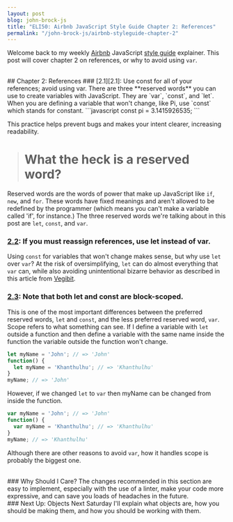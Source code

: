 ```yaml
---
layout: post
blog: john-brock-js
title: "ELI50: Airbnb JavaScript Style Guide Chapter 2: References"
permalink: "/john-brock-js/airbnb-styleguide-chapter-2"
---
```


Welcome back to my weekly [Airbnb][airbnb] JavaScript [style guide][style guide] explainer. This post will cover chapter 2 on references, or why to avoid using `var`.

<br>
## Chapter 2: References
### [2.1][2.1]: Use const for all of your references; avoid using var.
There are three **reserved words** you can use to create variables with JavaScript. They are `var`, `const`, and `let`. When you are defining a variable that won't change, like Pi, use `const` which stands for constant.
```javascript
const pi = 3.1415926535;
```

This practice helps prevent bugs and makes your intent clearer, increasing readability.
> # What the heck is a reserved word?
Reserved words are the words of power that make up JavaScript like `if`, `new`, and `for`. These words have fixed meanings and aren't allowed to be redefined by the programmer (which means you can't make a variable called 'if', for instance.) The three reserved words we're talking about in this post are `let`, `const`, and `var`.

### [2.2][2.2]: If you must reassign references, use let instead of var.
Using `const` for variables that won't change makes sense, but why use `let` over `var`? At the risk of oversimplifying, `let` can do almost everything that `var` can, while also avoiding unintentional bizarre behavior as described in this article from [Vegibit][let vs var vs const vegibit].

### [2.3][2.3]: Note that both let and const are block-scoped.

This is one of the most important differences between the preferred reserved words, `let` and `const`, and the less preferred reserved word, `var`. Scope refers to what something can see. If I define a variable with `let` outside a function and then define a variable with the same name inside the function the variable outside the function won't change.
```javascript
let myName = 'John'; // => 'John'
function() {
  let myName = 'Khanthulhu'; // => 'Khanthulhu'
}
myName; // => 'John'
```
However, if we changed `let` to `var` then myName can be changed from inside the function.
```javascript
var myName = 'John'; // => 'John'
function() {
  var myName = 'Khanthulhu'; // => 'Khanthulhu'
}
myName; // => 'Khanthulhu'
```
Although there are other reasons to avoid `var`, how it handles scope is probably the biggest one.

<br>
### Why Should I Care?
The changes recommended in this section are easy to implement, especially with the use of a linter, make your code more expressive, and can save you loads of headaches in the future.

<br>
### Next Up: Objects
Next Saturday I'll explain what objects are, how you should be making them, and how you should be working with them.


[style guide]: https://github.com/airbnb/javascript#types--primitives
[airbnb]: https://www.airbnb.com/

[2.1]: htps://github.com/airbnb/javascript#references--prefer-const
[2.2]: htps://github.com/airbnb/javascript#references--disallow-var
[2.3]: htps://github.com/airbnb/javascript#references--block-scope

[let vs var vs const vegibit]: http://vegibit.com/es6-let-vs-var-vs-const/